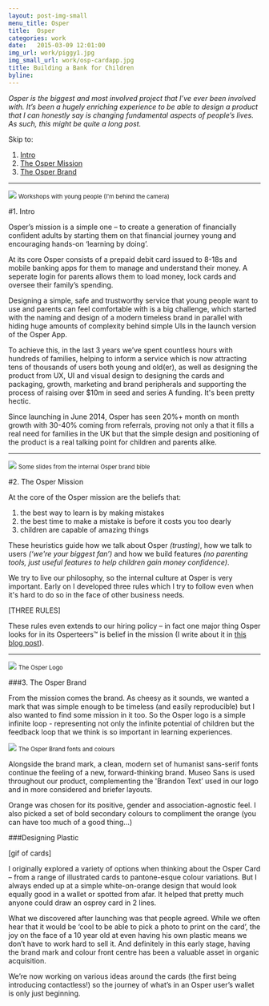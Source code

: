 ```yaml
---
layout: post-img-small
menu_title: Osper
title:  Osper
categories: work
date:   2015-03-09 12:01:00
img_url: work/piggy1.jpg
img_small_url: work/osp-cardapp.jpg
title: Building a Bank for Children
byline: 
---
```


_Osper is the biggest and most involved project that I’ve ever been involved with. It’s been a hugely enriching experience to be able to design a product that I can honestly say is changing fundamental aspects of people’s lives. As such, this might be quite a long post._

Skip to: 

1. [Intro](#intro)
2. [The Osper Mission](#mission)
3. [The Osper Brand](#brand)

<hr id="intro">
<div>
	<img src="{{ site.baseurl }}/assets/img/work/mumsnet.jpg">
	<small>Workshops with young people (I'm behind the camera)</small>
</div>

#1. Intro

Osper’s mission is a simple one – to create a generation of financially confident adults by starting them on that financial journey young and encouraging hands-on ‘learning by doing’.

At its core Osper consists of a prepaid debit card issued to 8-18s and mobile banking apps for them to manage and understand their money. A seperate login for parents allows them to load money, lock cards and oversee their family’s spending.

Designing a simple, safe and trustworthy service that young people want to use and parents can feel comfortable with is a big challenge, which started with the naming and design of a modern timeless brand in parallel with hiding huge amounts of complexity behind simple UIs in the launch version of the Osper App.

To achieve this, in the last 3 years we’ve spent countless hours with hundreds of families, helping to inform a service which is now attracting tens of thousands of users both young and old(er), as well as designing the product from UX, UI and visual design to designing the cards and packaging, growth, marketing and brand peripherals and supporting the process of raising over $10m in seed and series A funding. It's been pretty hectic.

Since launching in June 2014, Osper has seen 20%+ month on month growth with 30-40% coming from referrals, proving not only a that it fills a real need for families in the UK but that the simple design and positioning of the product is a real talking point for children and parents alike.

<hr id="mission">
<div>
	<img src="{{ site.baseurl }}/assets/img/work/mission.jpg">
	<small>Some slides from the internal Osper brand bible</small>
</div>

#2. The Osper Mission

At the core of the Osper mission are the beliefs that:

1. the best way to learn is by making mistakes
2. the best time to make a mistake is before it costs you too dearly
3. children are capable of amazing things 

These heuristics guide how we talk about Osper _(trusting)_, how we talk to users _(‘we're your biggest fan’)_ and how we build features _(no parenting tools, just useful features to help children gain money confidence)_.

We try to live our philosophy, so the internal culture at Osper is very important. Early on I developed three rules which I try to follow even when it's hard to do so in the face of other business needs.

[THREE RULES]

These rules even extends to our hiring policy – in fact one major thing Osper looks for in its Osperteers™ is belief in the mission (I write about it in [this blog post](https://medium.com/osper/people-that-care-82e7561e3607)).



<hr id="brand">

<div>
	<img src="{{ site.baseurl }}/assets/img/work/logo.jpg">
	<small>The Osper Logo</small>
</div>

###3. The Osper Brand

From the mission comes the brand. As cheesy as it sounds, we wanted a mark that was simple enough to be timeless (and easily reproducible) but I also wanted to find some mission in it too. So the Osper logo is a simple infinite loop - representing not only the infinite potential of children but the feedback loop that we think is so important in learning experiences.

<img src="{{ site.baseurl }}/assets/img/work/brand.jpg">
<small>The Osper Brand fonts and colours</small>

Alongside the brand mark, a clean, modern set of humanist sans-serif fonts continue the feeling of a new, forward-thinking brand. Museo Sans is used throughout our product, complementing the 'Brandon Text’ used in our logo and in more considered and briefer layouts.

Orange was chosen for its positive, gender and association-agnostic feel. I also picked a set of bold secondary colours to compliment the orange (you can have too much of a good thing…)

###Designing Plastic

[gif of cards]

I originally explored a variety of options when thinking about the Osper Card – from a range of illustrated cards to pantone-esque colour variations. But I always ended up at a simple white-on-orange design that would look equally good in a wallet or spotted from afar. It helped that pretty much anyone could draw an osprey card in 2 lines.

What we discovered after launching was that people agreed. While we often hear that it would be ‘cool to be able to pick a photo to print on the card’, the joy on the face of a 10 year old at even having his own plastic means we don’t have to work hard to sell it. And definitely in this early stage, having the brand mark and colour front centre has been a valuable asset in organic acquisition.

We’re now working on various ideas around the cards (the first being introducing contactless!) so the journey of what’s in an Osper user’s wallet is only just beginning.


<!-- ###Mobile Only, iOS + Android

###Learning about families

###Launching and explaining Osper

###KYC

###Feature Testing

###Gifting

###Referrals

###Savings 

<div>
	<img src="{{ site.baseurl }}/assets/img/work/savings.jpg">
</div>
<small>The first version of Osper savings for children</small> -->

